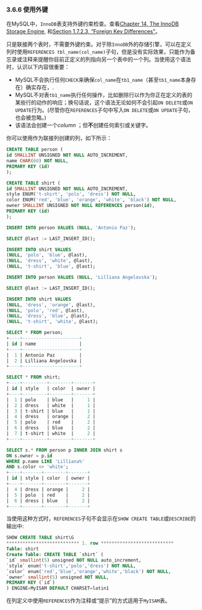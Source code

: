 
### 3.6.6 使用外键
在MySQL中，`InnoDB`表支持外键约束检查。查看[Chapter 14, The InnoDB Storage Engine](#), 和[Section 1.7.2.3, “Foreign Key Differences”](#)。

只是联接两个表时，不需要外键约束。对于除`InnoDB`外的存储引擎，可以在定义列时使用`REFERENCES tbl_name(col_name)`子句，但是没有实际效果，只能作为备忘录或注释来提醒你目前正定义的列指向另一个表中的一个列。当使用这个语法时，认识以下内容很重要：

* MySQL不会执行任何`CHECK`来确保`col_name`在`tb1_name`（甚至`tb1_name`本身存在）确实存在，.
* MySQL不对表`tb1_name`执行任何操作，比如删除行以作为你正在定义的表的某些行的动作的响应；换句话说，这个语法无论如何不会引起`ON DELETE`或`ON UPDATE`行为。(尽管你在`REFERENCES`子句中写入`ON DELETE`或`ON UPDATE`子句，也会被忽略。)
* 该语法会创建一个*column* ；但**不**创建任何索引或关键字。

你可以使用作为联接列创建的列，如下所示：
```SQL
CREATE TABLE person (
id SMALLINT UNSIGNED NOT NULL AUTO_INCREMENT,
name CHAR(60) NOT NULL,
PRIMARY KEY (id)
);

CREATE TABLE shirt (
id SMALLINT UNSIGNED NOT NULL AUTO_INCREMENT,
style ENUM('t-shirt', 'polo', 'dress') NOT NULL,
color ENUM('red', 'blue', 'orange', 'white', 'black') NOT NULL,
owner SMALLINT UNSIGNED NOT NULL REFERENCES person(id),
PRIMARY KEY (id)
);

INSERT INTO person VALUES (NULL, 'Antonio Paz');

SELECT @last := LAST_INSERT_ID();

INSERT INTO shirt VALUES
(NULL, 'polo', 'blue', @last),
(NULL, 'dress', 'white', @last),
(NULL, 't-shirt', 'blue', @last);

INSERT INTO person VALUES (NULL, 'Lilliana Angelovska');

SELECT @last := LAST_INSERT_ID();

INSERT INTO shirt VALUES
(NULL, 'dress', 'orange', @last),
(NULL, 'polo', 'red', @last),
(NULL, 'dress', 'blue', @last),
(NULL, 't-shirt', 'white', @last);

SELECT * FROM person;
+----+---------------------+
| id | name                |
+----+---------------------+
|  1 | Antonio Paz         |
|  2 | Lilliana Angelovska |
+----+---------------------+

SELECT * FROM shirt;
+----+---------+--------+-------+
| id | style   | color  | owner |
+----+---------+--------+-------+
|  1 | polo    | blue   |     1 |
|  2 | dress   | white  |     1 |
|  3 | t-shirt | blue   |     1 |
|  4 | dress   | orange |     2 |
|  5 | polo    | red    |     2 |
|  6 | dress   | blue   |     2 |
|  7 | t-shirt | white  |     2 |
+----+---------+--------+-------+

SELECT s.* FROM person p INNER JOIN shirt s
ON s.owner = p.id
WHERE p.name LIKE 'Lilliana%'
AND s.color <> 'white';
+----+-------+--------+-------+
| id | style | color  | owner |
+----+-------+--------+-------+
|  4 | dress | orange |     2 |
|  5 | polo  | red    |     2 |
|  6 | dress | blue   |     2 |
+----+-------+--------+-------+
```
当使用这种方式时，`REFERENCES`子句不会显示在`SHOW CREATE TABLE`或`DESCRIBE`的输出中:

```SQL
SHOW CREATE TABLE shirt\G
*************************** 1. row ***************************
Table: shirt
Create Table: CREATE TABLE `shirt` (
`id` smallint(5) unsigned NOT NULL auto_increment,
`style` enum('t-shirt','polo','dress') NOT NULL,
`color` enum('red','blue','orange','white','black') NOT NULL,
`owner` smallint(5) unsigned NOT NULL,
PRIMARY KEY (`id`)
) ENGINE=MyISAM DEFAULT CHARSET=latin1
```
在列定义中使用`REFERENCES`作为注释或“提示”的方式适用于`MyISAM`表。
